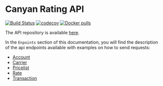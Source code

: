 # Canyan Rating API

[![Build Status](https://gitlab.com/canyan/rating-api/badges/master/pipeline.svg)](https://gitlab.com/canyan/rating-api/pipelines) [![codecov](https://codecov.io/gh/canyanio/rating-api/branch/master/graph/badge.svg)](https://codecov.io/gh/canyanio/rating-api) [![Docker pulls](https://img.shields.io/docker/pulls/canyan/rating-api.svg?maxAge=3600)](https://hub.docker.com/repository/docker/canyan/rating-api)

The API repository is available [here](https://github.com/canyanio/rating-api).

In the `Enpoints` section of this documentation, you will find the description of the api endpoints available with examples on how to send requests:

* [Account](./endpoints/account.md)
* [Carrier](./endpoints/carrier.md)
* [Pricelist](./endpoints/pricelist.md)
* [Rate](./endpoints/rate.md)
* [Transaction](./endpoints/transaction.md)
